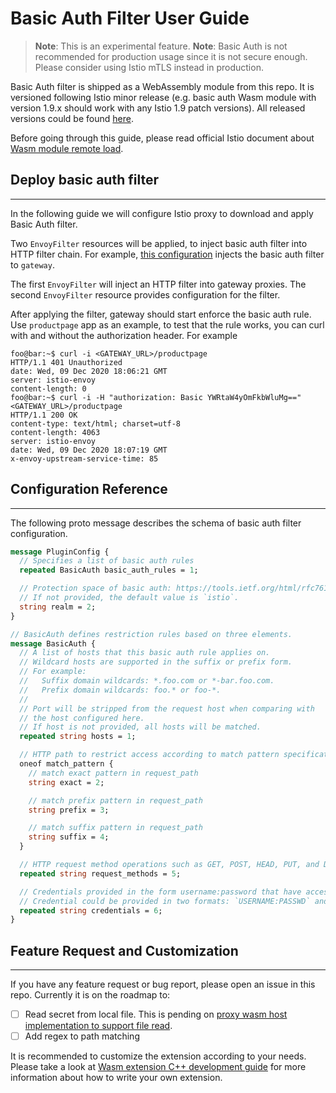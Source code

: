 # Basic Auth Filter User Guide

> **Note**: This is an experimental feature.
> **Note**: Basic Auth is not recommended for production usage since it is not secure enough. Please consider using Istio mTLS instead in production.

Basic Auth filter is shipped as a WebAssembly module from this repo.
It is versioned following Istio minor release (e.g. basic auth Wasm module with version 1.9.x should work with any Istio 1.9 patch versions).
All released versions could be found [here](https://github.com/istio-ecosystem/wasm-extensions/releases).

Before going through this guide, please read official Istio document about [Wasm module remote load](https://istio.io/latest/docs/ops/configuration/extensibility/wasm-module-distribution/).

## Deploy basic auth filter

---

In the following guide we will configure Istio proxy to download and apply Basic Auth filter.

Two `EnvoyFilter` resources will be applied, to inject basic auth filter into HTTP filter chain.
For example, [this configuration](./config/gateway-filter.yaml) injects the basic auth filter to `gateway`.

The first `EnvoyFilter` will inject an HTTP filter into gateway proxies. The second `EnvoyFilter` resource provides configuration for the filter.

After applying the filter, gateway should start enforce the basic auth rule.
Use `productpage` app as an example, to test that the rule works, you can curl with and without the authorization header.
For example

```console
foo@bar:~$ curl -i <GATEWAY_URL>/productpage
HTTP/1.1 401 Unauthorized
date: Wed, 09 Dec 2020 18:06:21 GMT
server: istio-envoy
content-length: 0
foo@bar:~$ curl -i -H "authorization: Basic YWRtaW4yOmFkbWluMg==" <GATEWAY_URL>/productpage
HTTP/1.1 200 OK
content-type: text/html; charset=utf-8
content-length: 4063
server: istio-envoy
date: Wed, 09 Dec 2020 18:07:19 GMT
x-envoy-upstream-service-time: 85
```

## Configuration Reference

---

The following proto message describes the schema of basic auth filter configuration.

```protobuf
message PluginConfig {
  // Specifies a list of basic auth rules
  repeated BasicAuth basic_auth_rules = 1;

  // Protection space of basic auth: https://tools.ietf.org/html/rfc7617#section-2.
  // If not provided, the default value is `istio`.
  string realm = 2;
}

// BasicAuth defines restriction rules based on three elements.
message BasicAuth {
  // A list of hosts that this basic auth rule applies on.
  // Wildcard hosts are supported in the suffix or prefix form.
  // For example:
  //   Suffix domain wildcards: *.foo.com or *-bar.foo.com.
  //   Prefix domain wildcards: foo.* or foo-*.
  //
  // Port will be stripped from the request host when comparing with
  // the host configured here.
  // If host is not provided, all hosts will be matched.
  repeated string hosts = 1;

  // HTTP path to restrict access according to match pattern specification.
  oneof match_pattern {
    // match exact pattern in request_path
    string exact = 2;

    // match prefix pattern in request_path
    string prefix = 3;

    // match suffix pattern in request_path
    string suffix = 4;
  }

  // HTTP request method operations such as GET, POST, HEAD, PUT, and DELETE.
  repeated string request_methods = 5;

  // Credentials provided in the form username:password that have access.
  // Credential could be provided in two formats: `USERNAME:PASSWD` and base64 encoded credentials.
  repeated string credentials = 6;
}
```

## Feature Request and Customization

---

If you have any feature request or bug report, please open an issue in this repo. Currently it is on the roadmap to:

* [ ] Read secret from local file. This is pending on [proxy wasm host implementation to support file read](https://github.com/proxy-wasm/proxy-wasm-cpp-host/issues/127).
* [ ] Add regex to path matching

It is recommended to customize the extension according to your needs.
Please take a look at [Wasm extension C++ development guide](../doc/write-a-wasm-extension-with-cpp.md) for more information about how to write your own extension.
